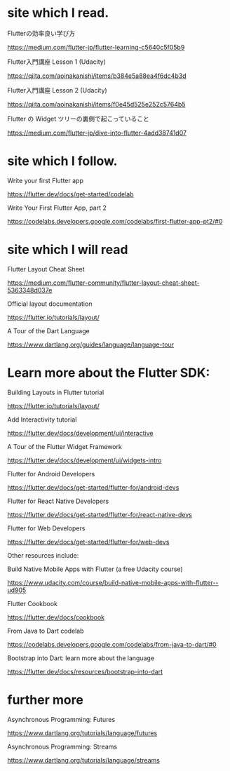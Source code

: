 # site which I read.

Flutterの効率良い学び方

https://medium.com/flutter-jp/flutter-learning-c5640c5f05b9

Flutter入門講座 Lesson 1 (Udacity)

https://qiita.com/aoinakanishi/items/b384e5a88ea4f6dc4b3d

Flutter入門講座 Lesson 2 (Udacity)

https://qiita.com/aoinakanishi/items/f0e45d525e252c5764b5

Flutter の Widget ツリーの裏側で起こっていること

https://medium.com/flutter-jp/dive-into-flutter-4add38741d07


# site which I follow.

Write your first Flutter app

https://flutter.dev/docs/get-started/codelab

Write Your First Flutter App, part 2

https://codelabs.developers.google.com/codelabs/first-flutter-app-pt2/#0



# site which I will read

Flutter Layout Cheat Sheet

https://medium.com/flutter-community/flutter-layout-cheat-sheet-5363348d037e

Official layout documentation

https://flutter.io/tutorials/layout/

A Tour of the Dart Language

https://www.dartlang.org/guides/language/language-tour



# Learn more about the Flutter SDK:

Building Layouts in Flutter tutorial

https://flutter.io/tutorials/layout/

Add Interactivity tutorial

https://flutter.dev/docs/development/ui/interactive

A Tour of the Flutter Widget Framework

https://flutter.dev/docs/development/ui/widgets-intro

Flutter for Android Developers

https://flutter.dev/docs/get-started/flutter-for/android-devs

Flutter for React Native Developers

https://flutter.dev/docs/get-started/flutter-for/react-native-devs

Flutter for Web Developers

https://flutter.dev/docs/get-started/flutter-for/web-devs

Other resources include:

Build Native Mobile Apps with Flutter (a free Udacity course)

https://www.udacity.com/course/build-native-mobile-apps-with-flutter--ud905

Flutter Cookbook

https://flutter.dev/docs/cookbook

From Java to Dart codelab

https://codelabs.developers.google.com/codelabs/from-java-to-dart/#0

Bootstrap into Dart: learn more about the language

https://flutter.dev/docs/resources/bootstrap-into-dart


# further more

Asynchronous Programming: Futures

https://www.dartlang.org/tutorials/language/futures

Asynchronous Programming: Streams

https://www.dartlang.org/tutorials/language/streams


